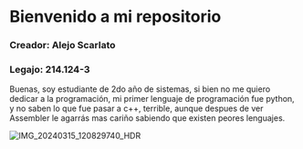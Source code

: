 # Bienvenido a mi repositorio

### Creador: **Alejo Scarlato**
### Legajo: 214.124-3

Buenas, soy estudiante de 2do año de sistemas, si bien no me quiero dedicar a la programación, mi primer lenguaje de programación fue python, y no saben lo que fue pasar a c++, terrible, aunque despues de ver Assembler le agarrás mas cariño sabiendo que existen peores lenguajes.

![IMG_20240315_120829740_HDR](https://github.com/pdepjm/2024-tp0-presentacion-AscarlatoUTN/assets/138990624/58c5c491-643f-4da7-892e-52589d7119f6)
